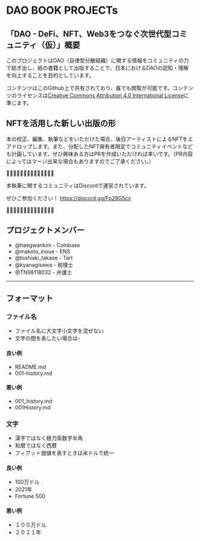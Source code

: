 # DAO BOOK PROJECTs

## 「DAO - DeFi、NFT、Web3をつなぐ次世代型コミュニティ（仮）」概要

このプロジェクトはDAO（自律型分散組織）に関する情報をコミュニティの力で紡ぎ出し、紙の書籍として出版することで、日本におけるDAOの認知・理解を向上することを目的としています。

コンテンツはこのGithub上で共有されており、誰でも閲覧が可能です。コンテンツのライセンスは[Creative Commons Attribution 4.0 International License](http://creativecommons.org/licenses/by-sa/4.0)に準じます。

## NFTを活用した新しい出版の形

本の校正、編集、執筆などをいただけた場合、後日アーティストによるNFTをエアドロップします。また、分配したNFT保有者限定でコミュニティイベントなども計画しています。ぜひ興味ある方はPRを作成いただければ幸いです。（PR内容によってはマージ出来な場合もありますのでご了承ください。）

📗📗📗📗📗📗📗📗📗📗📗📗📗📗

本執筆に関するコミュニティはDiscordで運営されています。

ぜひご参加ください！ https://discord.gg/Fp29G5cv

📗📗📗📗📗📗📗📗📗📗📗📗📗📗

## プロジェクトメンバー
- @haegwankim - Coinbase
- @makoto_inoue - ENS
- @toshiaki_takase - Tart
- @kyanagisawa - 税理士
- @TN98118032 - 弁護士

---

## フォーマット

### ファイル名

- ファイル名に大文字小文字を混ぜない
- 文字の間を表したい場合は-

#### 良い例

- README.md
- 001-history.md

#### 悪い例

- 001_history.md
- 001History.md

### 文字

- 漢字ではなく極力英数字半角
- 和暦ではなく西暦
- フィアット価値を表すときは米ドルで統一

#### 良い例

- 100万ドル
- 2021年
- Fortune 500

#### 悪い例

- １００万ドル
- ２０２１年


